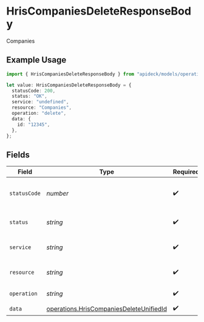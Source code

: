 # HrisCompaniesDeleteResponseBody

Companies

## Example Usage

```typescript
import { HrisCompaniesDeleteResponseBody } from "apideck/models/operations";

let value: HrisCompaniesDeleteResponseBody = {
  statusCode: 200,
  status: "OK",
  service: "undefined",
  resource: "Companies",
  operation: "delete",
  data: {
    id: "12345",
  },
};
```

## Fields

| Field                                                                                              | Type                                                                                               | Required                                                                                           | Description                                                                                        | Example                                                                                            |
| -------------------------------------------------------------------------------------------------- | -------------------------------------------------------------------------------------------------- | -------------------------------------------------------------------------------------------------- | -------------------------------------------------------------------------------------------------- | -------------------------------------------------------------------------------------------------- |
| `statusCode`                                                                                       | *number*                                                                                           | :heavy_check_mark:                                                                                 | HTTP Response Status Code                                                                          | 200                                                                                                |
| `status`                                                                                           | *string*                                                                                           | :heavy_check_mark:                                                                                 | HTTP Response Status                                                                               | OK                                                                                                 |
| `service`                                                                                          | *string*                                                                                           | :heavy_check_mark:                                                                                 | Apideck ID of service provider                                                                     | undefined                                                                                          |
| `resource`                                                                                         | *string*                                                                                           | :heavy_check_mark:                                                                                 | Unified API resource name                                                                          | Companies                                                                                          |
| `operation`                                                                                        | *string*                                                                                           | :heavy_check_mark:                                                                                 | Operation performed                                                                                | delete                                                                                             |
| `data`                                                                                             | [operations.HrisCompaniesDeleteUnifiedId](../../models/operations/hriscompaniesdeleteunifiedid.md) | :heavy_check_mark:                                                                                 | N/A                                                                                                |                                                                                                    |